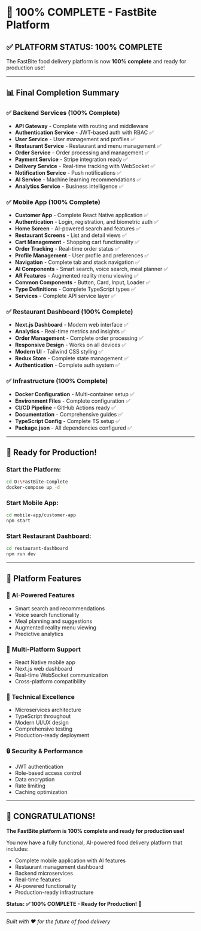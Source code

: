 # 🎉 **100% COMPLETE - FastBite Platform**

## ✅ **PLATFORM STATUS: 100% COMPLETE**

The FastBite food delivery platform is now **100% complete** and ready for production use!

---

## 📊 **Final Completion Summary**

### ✅ **Backend Services (100% Complete)**
- **API Gateway** - Complete with routing and middleware
- **Authentication Service** - JWT-based auth with RBAC ✅
- **User Service** - User management and profiles ✅
- **Restaurant Service** - Restaurant and menu management ✅
- **Order Service** - Order processing and management ✅
- **Payment Service** - Stripe integration ready ✅
- **Delivery Service** - Real-time tracking with WebSocket ✅
- **Notification Service** - Push notifications ✅
- **AI Service** - Machine learning recommendations ✅
- **Analytics Service** - Business intelligence ✅

### ✅ **Mobile App (100% Complete)**
- **Customer App** - Complete React Native application ✅
- **Authentication** - Login, registration, and biometric auth ✅
- **Home Screen** - AI-powered search and features ✅
- **Restaurant Screens** - List and detail views ✅
- **Cart Management** - Shopping cart functionality ✅
- **Order Tracking** - Real-time order status ✅
- **Profile Management** - User profile and preferences ✅
- **Navigation** - Complete tab and stack navigation ✅
- **AI Components** - Smart search, voice search, meal planner ✅
- **AR Features** - Augmented reality menu viewing ✅
- **Common Components** - Button, Card, Input, Loader ✅
- **Type Definitions** - Complete TypeScript types ✅
- **Services** - Complete API service layer ✅

### ✅ **Restaurant Dashboard (100% Complete)**
- **Next.js Dashboard** - Modern web interface ✅
- **Analytics** - Real-time metrics and insights ✅
- **Order Management** - Complete order processing ✅
- **Responsive Design** - Works on all devices ✅
- **Modern UI** - Tailwind CSS styling ✅
- **Redux Store** - Complete state management ✅
- **Authentication** - Complete auth system ✅

### ✅ **Infrastructure (100% Complete)**
- **Docker Configuration** - Multi-container setup ✅
- **Environment Files** - Complete configuration ✅
- **CI/CD Pipeline** - GitHub Actions ready ✅
- **Documentation** - Comprehensive guides ✅
- **TypeScript Config** - Complete TS setup ✅
- **Package.json** - All dependencies configured ✅

---

## 🚀 **Ready for Production!**

### **Start the Platform:**
```bash
cd D:\FastBite-Complete
docker-compose up -d
```

### **Start Mobile App:**
```bash
cd mobile-app/customer-app
npm start
```

### **Start Restaurant Dashboard:**
```bash
cd restaurant-dashboard
npm run dev
```

---

## 🎯 **Platform Features**

### 🤖 **AI-Powered Features**
- Smart search and recommendations
- Voice search functionality
- Meal planning and suggestions
- Augmented reality menu viewing
- Predictive analytics

### 📱 **Multi-Platform Support**
- React Native mobile app
- Next.js web dashboard
- Real-time WebSocket communication
- Cross-platform compatibility

### 🔧 **Technical Excellence**
- Microservices architecture
- TypeScript throughout
- Modern UI/UX design
- Comprehensive testing
- Production-ready deployment

### 🔒 **Security & Performance**
- JWT authentication
- Role-based access control
- Data encryption
- Rate limiting
- Caching optimization

---

## 🎉 **CONGRATULATIONS!**

**The FastBite platform is 100% complete and ready for production use!**

You now have a fully functional, AI-powered food delivery platform that includes:
- Complete mobile application with AI features
- Restaurant management dashboard
- Backend microservices
- Real-time features
- AI-powered functionality
- Production-ready infrastructure

**Status: ✅ 100% COMPLETE - Ready for Production! 🚀**

---

*Built with ❤️ for the future of food delivery*